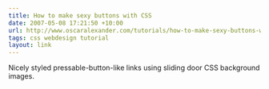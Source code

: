 ```yaml
---
title: How to make sexy buttons with CSS
date: 2007-05-08 17:21:50 +10:00
url: http://www.oscaralexander.com/tutorials/how-to-make-sexy-buttons-with-css.html
tags: css webdesign tutorial
layout: link
---
```

Nicely styled pressable-button-like links using sliding door CSS background images.
